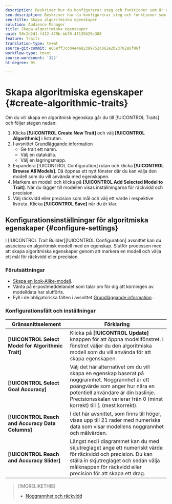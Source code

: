 ```yaml
---
description: Beskriver hur du konfigurerar steg och funktioner som är unika för processen att skapa algoritmiska egenskaper.
seo-description: Beskriver hur du konfigurerar steg och funktioner som är unika för processen att skapa algoritmiska egenskaper.
seo-title: Skapa algoritmiska egenskaper
solution: Audience Manager
title: Skapa algoritmiska egenskaper
uuid: 50c2d2d1-f412-479b-bb70-4f139429c388
feature: Traits
translation-type: tm+mt
source-git-commit: e05eff3cc04e4a82399752c862e2b2370286f96f
workflow-type: tm+mt
source-wordcount: '322'
ht-degree: 0%

---
```



# Skapa algoritmiska egenskaper {#create-algorithmic-traits}

<!-- t_algo_trait_build.xml -->

Om du vill skapa en algoritmisk egenskap går du till [!UICONTROL Traits] och följer stegen nedan:

1. Klicka **[!UICONTROL Create New Trait]** och välj **[!UICONTROL Algorithmic]** i listrutan.
1. I avsnittet [Grundläggande information](../../features/traits/create-onboarded-rule-based-traits.md)
   * Ge trait ett namn.
   * Välj en datakälla.
   * Välj en lagringsmapp.
1. Expandera [!UICONTROL Configuration] rutan och klicka **[!UICONTROL Browse All Models]**.
Då öppnas ett nytt fönster där du kan välja den modell som du vill använda med egenskapen.
1. Markera en modell och klicka på **[!UICONTROL Add Selected Model to Trait]**.
När du lägger till modellen visas inställningarna för räckvidd och precision.
1. Välj räckvidd eller precision som mål och välj ett värde i respektive listruta. Klicka **[!UICONTROL Save]** när du är klar.

## Konfigurationsinställningar för algoritmiska egenskaper {#configure-settings}

I [!UICONTROL Trait Builder][!UICONTROL Configuration] avsnittet kan du associera en algoritmisk modell med en egenskap. Slutför processen med att skapa algoritmiska egenskaper genom att markera en modell och välja ett mål för räckvidd eller precision.

### Förutsättningar

<!-- r_algo_trait_config_section.xml -->

* [Skapa en look-Alike-modell](../../features/algorithmic-models/create-model.md).
* Vänta på e-postmeddelandet som talar om för dig att körningen av modelldata har slutförts.
* Fyll i de obligatoriska fälten i avsnittet [Grundläggande information](../../features/traits/create-onboarded-rule-based-traits.md) .

### Konfigurationsfält och inställningar

| Gränssnittselement | Förklaring |
|---|---|
| **[!UICONTROL Select Model for Algorithmic Trait]** | Klicka på **[!UICONTROL Update]** knappen för att öppna modellfönstret. I fönstret väljer du den algoritmiska modell som du vill använda för att skapa egenskapen. |
| **[!UICONTROL Select Goal Accuracy]** | Välj det här alternativet om du vill skapa en egenskap baserat på noggrannhet. Noggrannhet är ett poängvärde som anger hur nära en potentiell användare är din baslinje. Precisionsskalan varierar från 0 (minst korrekt) till 1 (mest korrekt). |
| **[!UICONTROL Reach and Accuracy Data Columns]** | I det här avsnittet, som finns till höger, visas upp till 21 rader med numeriska data som visar modellens noggrannhet och målvärden. |
| **[!UICONTROL Reach and Accuracy Slider]** | Längst ned i diagrammet kan du med skjutreglaget ange ett numeriskt värde för räckvidd och precision. Du kan ställa in skjutreglaget och sedan välja målknappen för räckvidd eller precision för att skapa ett drag. |

>[!MORELIKETHIS]
>
>* [Noggrannhet och räckvidd](../../features/traits/trait-accuracy-reach.md)

